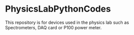 # PhysicsLabPythonCodes
This repository is for devices used in the physics lab such as Spectrometers, DAQ card or P100 power meter.
